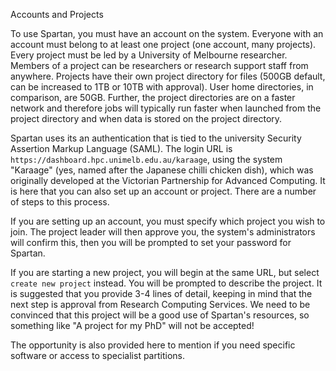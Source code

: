 Accounts and Projects

To use Spartan, you must have an account on the system. Everyone with an account must belong to at least one project (one 
account, many projects). Every project must be led by a University of Melbourne researcher. Members of a project can be 
researchers or research support staff from anywhere. Projects have their own project directory for files (500GB default, can 
be increased to 1TB or 10TB with approval). User home directories, in comparison, are 50GB. Further, the project directories 
are on a faster network and therefore jobs will typically run faster when launched from the project directory and when data 
is stored on the project directory.

Spartan uses its an authentication that is tied to the university Security Assertion Markup Language (SAML). The login URL 
is `https://dashboard.hpc.unimelb.edu.au/karaage`, using the system "Karaage" (yes, named after the Japanese chilli chicken 
dish), which was originally developed at the Victorian Partnership for Advanced Computing. It is here that you can also set 
up an account or project. There are a number of steps to this process.

If you are setting up an account, you must specify which project you wish to join. The project leader will then approve you, 
the system's administrators will confirm this, then you will be prompted to set your password for Spartan.

If you are starting a new project, you will begin at the same URL, but select `create new project` instead. You will be 
prompted to describe the project. It is suggested that you provide 3-4 lines of detail, keeping in mind that the next step 
is approval from Research Computing Services. We need to be convinced that this project will be a good use of Spartan's 
resources, so something like "A project for my PhD" will not be accepted!

The opportunity is also provided here to mention if you need specific software or access to specialist partitions.
